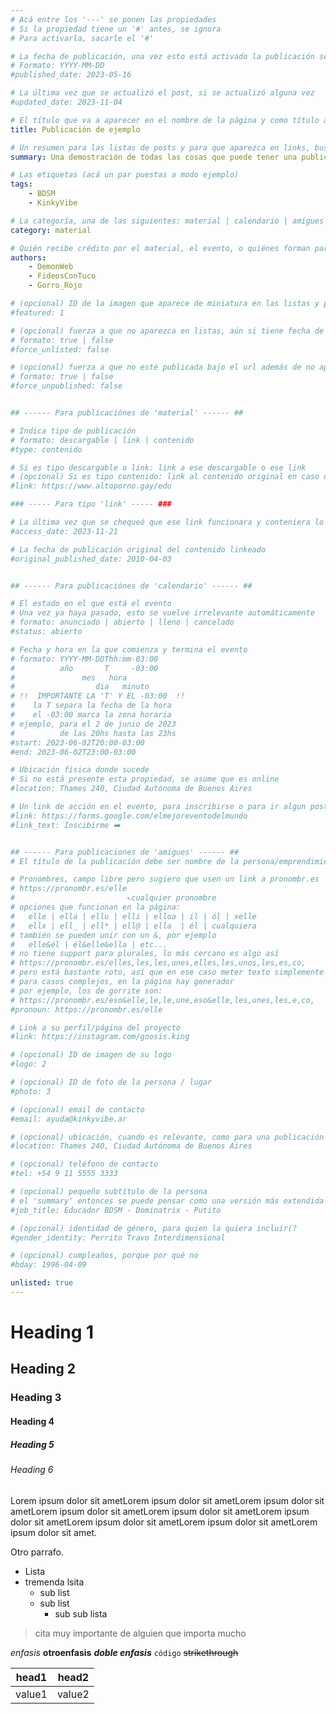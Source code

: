 ```yaml
---
# Acá entre los '---' se ponen las propiedades
# Si la propiedad tiene un '#' antes, se ignora
# Para activarla, sacarle el '#'

# La fecha de publicación, una vez esto está activado la publicación se vuelve visible
# Formato: YYYY-MM-DD
#published_date: 2023-05-16

# La última vez que se actualizó el post, si se actualizó alguna vez
#updated_date: 2023-11-04

# El título que va a aparecer en el nombre de la página y como título antes del contenido
title: Publicación de ejemplo

# Un resumen para las listas de posts y para que aparezca en links, buscadores, etc
summary: Una demostración de todas las cosas que puede tener una publicación

# Las etiquetas (acá un par puestas a modo ejemplo)
tags:
    - BDSM
    - KinkyVibe

# La categoría, una de las siguientes: material | calendario | amigues
category: material

# Quién recibe crédito por el material, el evento, o quiénes forman parte de un emprendimiento/proyecto
authors:
    - DemonWeb
    - FideosConTuco
    - Gorro_Rojo

# (opcional) ID de la imagen que aparece de miniatura en las listas y previews de links
#featured: 1

# (opcional) fuerza a que no aparezca en listas, aún si tiene fecha de publicación seteada. seguirá funcionando el url.
# formato: true | false
#force_unlisted: false

# (opcional) fuerza a que no esté publicada bajo el url además de no aparecer en ninguna lista: 
# formato: true | false
#force_unpublished: false


## ------ Para publicaciónes de 'material' ------ ##

# Indica tipo de publicación
# formato: descargable | link | contenido
#type: contenido

# Si es tipo descargable o link: link a ese descargable o ese link
# (opcional) Si es tipo contenido: link al contenido original en caso de ser una traducción un repost, una adaptación, etc
#link: https://www.altoporno.gay/edu

### ----- Para tipo 'link' ----- ###

# La última vez que se chequeó que ese link funcionara y conteniera lo que se supone que contiene
#access_date: 2023-11-21

# La fecha de publicación original del contenido linkeado
#original_published_date: 2010-04-03


## ------ Para publicaciónes de 'calendario' ------ ##

# El estado en el que está el evento
# Una vez ya haya pasado, esto se vuelve irrelevante automáticamente
# formato: anunciado | abierto | lleno | cancelado
#status: abierto

# Fecha y hora en la que comienza y termina el evento
# formato: YYYY-MM-DDThh:mm-03:00
#          año       T     -03:00
#               mes   hora
#                  dia   minuto
# !!  IMPORTANTE LA 'T' Y EL -03:00  !!
#    la T separa la fecha de la hora
#    el -03:00 marca la zona horaria
# ejemplo, para el 2 de junio de 2023
#          de las 20hs hasta las 23hs
#start: 2023-06-02T20:00-03:00
#end: 2023-06-02T23:00-03:00

# Ubicación física donde sucede
# Si no está presente esta propiedad, se asume que es online
#location: Thames 240, Ciudad Autónoma de Buenos Aires

# Un link de acción en el evento, para inscribirse o para ir algun post original
#link: https://forms.google.com/elmejoreventodelmundo
#link_text: Inscibirme ➡️


## ------ Para publicaciones de 'amigues' ------ ##
# El título de la publicación debe ser nombre de la persona/emprendimiento/proyecto

# Pronombres, campo libre pero sugiero que usen un link a pronombr.es
# https://pronombr.es/elle
#                         ↖cualquier pronombre
# opciones que funcionan en la página:
#   elle | ella | ellu | elli | elloa | il | ól | xelle
#   ellx | ell_ | ell* | ell@ | ella  | él | cualquiera
# también se pueden unir con un &, por ejemplo
#   elle&él | él&elle&ella | etc...
# no tiene support para plurales, lo más cercano es algo así
# https://pronombr.es/elles,les,les,unes,elles,les,unos,les,es,co,
# pero está bastante roto, así que en ese caso meter texto simplemente
# para casos complejos, en la página hay generador
# por ejemplo, los de gorrite son:
# https://pronombr.es/eso&elle,le,le,une,eso&elle,les,unes,les,e,co,
#pronoun: https://pronombr.es/elle

# Link a su perfil/página del proyecto
#link: https://instagram.com/gnosis.king

# (opcional) ID de imagen de su logo
#logo: 2

# (opcional) ID de foto de la persona / lugar
#photo: 3

# (opcional) email de contacto
#email: ayuda@kinkyvibe.ar

# (opcional) ubicación, cuando es relevante, como para una publicación sobre el QI
#location: Thames 240, Ciudad Autónoma de Buenos Aires

# (opcional) teléfono de contacto
#tel: +54 9 11 5555 3333

# (opcional) pequeño subtítulo de la persona
# el 'summary' entonces se puede pensar como una versión más extendida de esto
#job_title: Educador BDSM - Dominatrix - Putito

# (opcional) identidad de género, para quien la quiera incluir(?
#gender_identity: Perrito Travo Interdimensional

# (opcional) cumpleaños, porque por qué no
#bday: 1996-04-09

unlisted: true
---
```

# Heading 1
## Heading 2
### Heading 3
#### Heading 4
##### Heading 5
###### Heading 6

Lorem ipsum dolor sit ametLorem ipsum dolor sit ametLorem ipsum dolor sit ametLorem ipsum dolor sit ametLorem ipsum dolor sit ametLorem ipsum dolor sit ametLorem ipsum dolor sit ametLorem ipsum dolor sit ametLorem ipsum dolor sit amet.

Otro parrafo.

- Lista
- tremenda lsita
  - sub list  
  - sub list
    - sub sub lista

> cita muy importante de alguien que importa mucho

*enfasis* **otroenfasis** ***doble enfasis*** `código` ~~strikethrough~~

|head1|head2|
|-|-|
|value1|value2|
